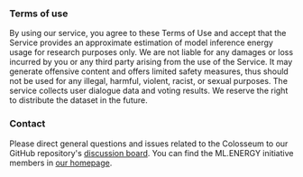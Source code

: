 ### Terms of use

By using our service, you agree to these Terms of Use and accept that the Service provides an approximate estimation of model inference energy usage for research purposes only. We are not liable for any damages or loss incurred by you or any third party arising from the use of the Service. It may generate offensive content and offers limited safety measures, thus should not be used for any illegal, harmful, violent, racist, or sexual purposes. The service collects user dialogue data and voting results. We reserve the right to distribute the dataset in the future.

### Contact

Please direct general questions and issues related to the Colosseum to our GitHub repository's [discussion board](https://github.com/ml-energy/leaderboard/discussions).
You can find the ML.ENERGY initiative members in [our homepage](https://ml.energy#members).

